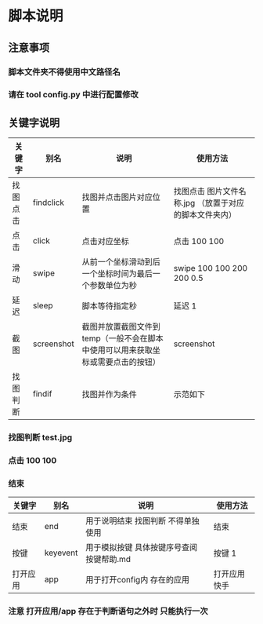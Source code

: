 # 脚本说明
## 注意事项
### 脚本文件夹不得使用中文路径名
### 请在 tool config.py 中进行配置修改


## 关键字说明
|关键字|别名|说明|使用方法|
|  ------  | ------- | ------- | ------- |
|找图点击|findclick|找图并点击图片对应位置|找图点击 图片文件名称.jpg （放置于对应的脚本文件夹内）|
|点击|click|点击对应坐标|点击 100 100|
|滑动|swipe|从前一个坐标滑动到后一个坐标时间为最后一个参数单位为秒|swipe 100 100 200 200 0.5|
|延迟|sleep|脚本等待指定秒|延迟 1|
|截图|screenshot|截图并放置截图文件到temp（一般不会在脚本中使用可以用来获取坐标或需要点击的按钮）|screenshot|
|找图判断|findif|找图并作为条件|示范如下

### 找图判断 test.jpg
### 点击 100 100
### 结束

|关键字|别名|说明|使用方法|
|  ------  | ------- | ------- | ------- |
|结束|end|用于说明结束 找图判断 不得单独使用|结束|
|按键|keyevent|用于模拟按键 具体按键序号查阅 按键帮助.md|按键 1|
|打开应用|app|用于打开config内 存在的应用 |打开应用 快手|

### 注意 打开应用/app 存在于判断语句之外时 只能执行一次